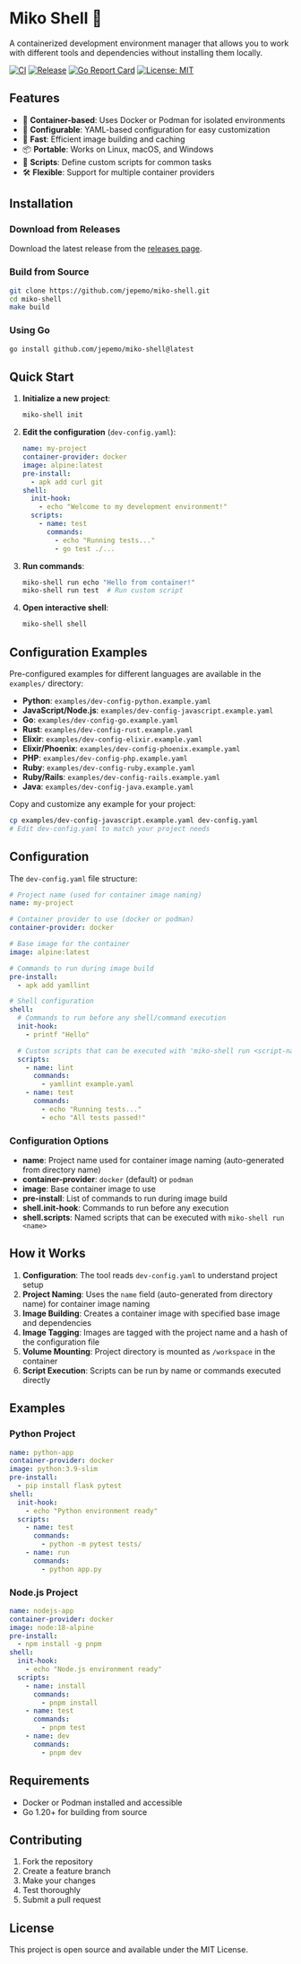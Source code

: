# Miko Shell 🐚

A containerized development environment manager that allows you to work with different tools and dependencies without installing them locally.

[![CI](https://github.com/jepemo/miko-shell/actions/workflows/ci.yml/badge.svg)](https://github.com/jepemo/miko-shell/actions/workflows/ci.yml)
[![Release](https://github.com/jepemo/miko-shell/actions/workflows/release.yml/badge.svg)](https://github.com/jepemo/miko-shell/actions/workflows/release.yml)
[![Go Report Card](https://goreportcard.com/badge/github.com/jepemo/miko-shell)](https://goreportcard.com/report/github.com/jepemo/miko-shell)
[![License: MIT](https://img.shields.io/badge/License-MIT-yellow.svg)](https://opensource.org/licenses/MIT)

## Features

- 🐳 **Container-based**: Uses Docker or Podman for isolated environments
- 🔧 **Configurable**: YAML-based configuration for easy customization
- 🚀 **Fast**: Efficient image building and caching
- 📦 **Portable**: Works on Linux, macOS, and Windows
- 🔄 **Scripts**: Define custom scripts for common tasks
- 🛠️ **Flexible**: Support for multiple container providers

## Installation

### Download from Releases

Download the latest release from the [releases page](https://github.com/jepemo/miko-shell/releases).

### Build from Source

```bash
git clone https://github.com/jepemo/miko-shell.git
cd miko-shell
make build
```

### Using Go

```bash
go install github.com/jepemo/miko-shell@latest
```

## Quick Start

1. **Initialize a new project**:

   ```bash
   miko-shell init
   ```

2. **Edit the configuration** (`dev-config.yaml`):

   ```yaml
   name: my-project
   container-provider: docker
   image: alpine:latest
   pre-install:
     - apk add curl git
   shell:
     init-hook:
       - echo "Welcome to my development environment!"
     scripts:
       - name: test
         commands:
           - echo "Running tests..."
           - go test ./...
   ```

3. **Run commands**:

   ```bash
   miko-shell run echo "Hello from container!"
   miko-shell run test  # Run custom script
   ```

4. **Open interactive shell**:
   ```bash
   miko-shell shell
   ```

## Configuration Examples

Pre-configured examples for different languages are available in the `examples/` directory:

- **Python**: `examples/dev-config-python.example.yaml`
- **JavaScript/Node.js**: `examples/dev-config-javascript.example.yaml`
- **Go**: `examples/dev-config-go.example.yaml`
- **Rust**: `examples/dev-config-rust.example.yaml`
- **Elixir**: `examples/dev-config-elixir.example.yaml`
- **Elixir/Phoenix**: `examples/dev-config-phoenix.example.yaml`
- **PHP**: `examples/dev-config-php.example.yaml`
- **Ruby**: `examples/dev-config-ruby.example.yaml`
- **Ruby/Rails**: `examples/dev-config-rails.example.yaml`
- **Java**: `examples/dev-config-java.example.yaml`

Copy and customize any example for your project:

```bash
cp examples/dev-config-javascript.example.yaml dev-config.yaml
# Edit dev-config.yaml to match your project needs
```

## Configuration

The `dev-config.yaml` file structure:

```yaml
# Project name (used for container image naming)
name: my-project

# Container provider to use (docker or podman)
container-provider: docker

# Base image for the container
image: alpine:latest

# Commands to run during image build
pre-install:
  - apk add yamllint

# Shell configuration
shell:
  # Commands to run before any shell/command execution
  init-hook:
    - printf "Hello"

  # Custom scripts that can be executed with 'miko-shell run <script-name>'
  scripts:
    - name: lint
      commands:
        - yamllint example.yaml
    - name: test
      commands:
        - echo "Running tests..."
        - echo "All tests passed!"
```

### Configuration Options

- **name**: Project name used for container image naming (auto-generated from directory name)
- **container-provider**: `docker` (default) or `podman`
- **image**: Base container image to use
- **pre-install**: List of commands to run during image build
- **shell.init-hook**: Commands to run before any execution
- **shell.scripts**: Named scripts that can be executed with `miko-shell run <name>`

## How it Works

1. **Configuration**: The tool reads `dev-config.yaml` to understand project setup
2. **Project Naming**: Uses the `name` field (auto-generated from directory name) for container image naming
3. **Image Building**: Creates a container image with specified base image and dependencies
4. **Image Tagging**: Images are tagged with the project name and a hash of the configuration file
5. **Volume Mounting**: Project directory is mounted as `/workspace` in the container
6. **Script Execution**: Scripts can be run by name or commands executed directly

## Examples

### Python Project

```yaml
name: python-app
container-provider: docker
image: python:3.9-slim
pre-install:
  - pip install flask pytest
shell:
  init-hook:
    - echo "Python environment ready"
  scripts:
    - name: test
      commands:
        - python -m pytest tests/
    - name: run
      commands:
        - python app.py
```

### Node.js Project

```yaml
name: nodejs-app
container-provider: docker
image: node:18-alpine
pre-install:
  - npm install -g pnpm
shell:
  init-hook:
    - echo "Node.js environment ready"
  scripts:
    - name: install
      commands:
        - pnpm install
    - name: test
      commands:
        - pnpm test
    - name: dev
      commands:
        - pnpm dev
```

## Requirements

- Docker or Podman installed and accessible
- Go 1.20+ for building from source

## Contributing

1. Fork the repository
2. Create a feature branch
3. Make your changes
4. Test thoroughly
5. Submit a pull request

## License

This project is open source and available under the MIT License.
